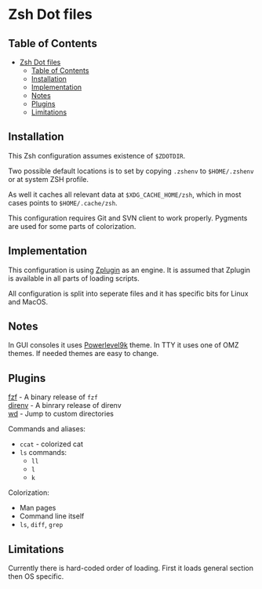 # Zsh Dot files

## Table of Contents

- [Zsh Dot files](#zsh-dot-files)
  - [Table of Contents](#table-of-contents)
  - [Installation](#installation)
  - [Implementation](#implementation)
  - [Notes](#notes)
  - [Plugins](#plugins)
  - [Limitations](#limitations)

## Installation

This Zsh configuration assumes existence of `$ZDOTDIR`.  

Two possible default locations is to set by copying `.zshenv` to `$HOME/.zshenv` or at system ZSH profile.  

As well it caches all relevant data at `$XDG_CACHE_HOME/zsh`, which in most cases points to `$HOME/.cache/zsh`.  

This configuration requires Git and SVN client to work properly. Pygments are used for some parts of colorization.

## Implementation

This configuration is using [Zplugin](https://github.com/zdharma/zplugin) as an engine. It is assumed that Zplugin is available in all parts of loading scripts.  

All configuration is split into seperate files and it has specific bits for Linux and MacOS.  


## Notes

In GUI consoles it uses [Powerlevel9k](https://github.com/bhilburn/powerlevel9k) theme. In TTY it uses one of OMZ themes. If needed themes are easy to change.

## Plugins

[fzf](https://github.com/junegunn/fzf) - A binary release of `fzf`  
[direnv](https://github.com/direnv/direnv) - A binrary release of direnv  
[wd](https://github.com/mfaerevaag/wd) - Jump to custom directories  

Commands and aliases:

- `ccat` - colorized cat
- `ls` commands:
  - `ll`
  - `l`
  - `k`

Colorization:  

- Man pages  
- Command line itself
- `ls`, `diff`, `grep`

## Limitations

Currently there is hard-coded order of loading. First it loads general section then OS specific.  
